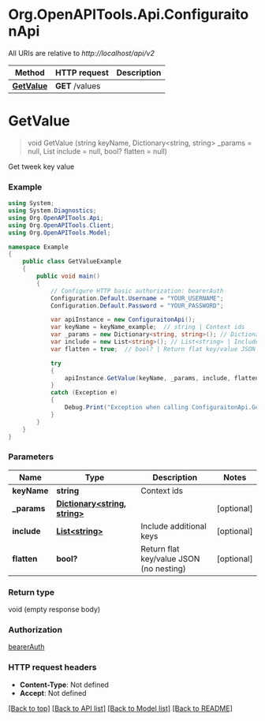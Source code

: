 # Org.OpenAPITools.Api.ConfiguraitonApi

All URIs are relative to *http://localhost/api/v2*

Method | HTTP request | Description
------------- | ------------- | -------------
[**GetValue**](ConfiguraitonApi.md#getvalue) | **GET** /values | 


<a name="getvalue"></a>
# **GetValue**
> void GetValue (string keyName, Dictionary<string, string> _params = null, List<string> include = null, bool? flatten = null)



Get tweek key value

### Example
```csharp
using System;
using System.Diagnostics;
using Org.OpenAPITools.Api;
using Org.OpenAPITools.Client;
using Org.OpenAPITools.Model;

namespace Example
{
    public class GetValueExample
    {
        public void main()
        {
            // Configure HTTP basic authorization: bearerAuth
            Configuration.Default.Username = "YOUR_USERNAME";
            Configuration.Default.Password = "YOUR_PASSWORD";

            var apiInstance = new ConfiguraitonApi();
            var keyName = keyName_example;  // string | Context ids
            var _params = new Dictionary<string, string>(); // Dictionary<string, string> |  (optional) 
            var include = new List<string>(); // List<string> | Include additional keys (optional) 
            var flatten = true;  // bool? | Return flat key/value JSON (no nesting) (optional) 

            try
            {
                apiInstance.GetValue(keyName, _params, include, flatten);
            }
            catch (Exception e)
            {
                Debug.Print("Exception when calling ConfiguraitonApi.GetValue: " + e.Message );
            }
        }
    }
}
```

### Parameters

Name | Type | Description  | Notes
------------- | ------------- | ------------- | -------------
 **keyName** | **string**| Context ids | 
 **_params** | [**Dictionary&lt;string, string&gt;**](string.md)|  | [optional] 
 **include** | [**List&lt;string&gt;**](string.md)| Include additional keys | [optional] 
 **flatten** | **bool?**| Return flat key/value JSON (no nesting) | [optional] 

### Return type

void (empty response body)

### Authorization

[bearerAuth](../README.md#bearerAuth)

### HTTP request headers

 - **Content-Type**: Not defined
 - **Accept**: Not defined

[[Back to top]](#) [[Back to API list]](../README.md#documentation-for-api-endpoints) [[Back to Model list]](../README.md#documentation-for-models) [[Back to README]](../README.md)

